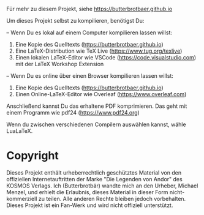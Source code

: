 Für mehr zu diesem Projekt, siehe https://butterbrotbaer.github.io



Um dieses Projekt selbst zu kompilieren, benötigst Du:

– Wenn Du es lokal auf einem Computer kompilieren lassen willst:
1. Eine Kopie des Quelltexts (https://butterbrotbaer.github.io)
2. Eine LaTeX-Distribution wie TeX Live (https://www.tug.org/texlive)
3. Einen lokalen LaTeX-Editor wie VSCode (https://code.visualstudio.com) mit der LaTeX Workshop Extension

– Wenn Du es online über einen Browser kompilieren lassen willst:
1. Eine Kopie des Quelltexts (https://butterbrotbaer.github.io)
2. Einen Online-LaTeX-Editor wie Overleaf (https://www.overleaf.com)

Anschließend kannst Du das erhaltene PDF komprimieren. Das geht mit einem Programm wie pdf24 (https://www.pdf24.org)

Wenn du zwischen verschiedenen Compilern auswählen kannst, wähle LuaLaTeX.



# Copyright

Dieses Projekt enthält urheberrechtlich geschütztes Material von den offiziellen Internetauftritten der Marke "Die Legenden von Andor" des KOSMOS Verlags. Ich (Butterbrotbär) wandte mich an den Urheber, Michael Menzel, und erhielt die Erlaubnis, dieses Material in dieser Form nicht-kommerziell zu teilen. Alle anderen Rechte bleiben jedoch vorbehalten. Dieses Projekt ist ein Fan-Werk und wird nicht offiziell unterstützt.
